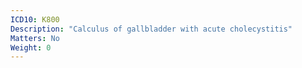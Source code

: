 ```yaml
---
ICD10: K800
Description: "Calculus of gallbladder with acute cholecystitis"
Matters: No
Weight: 0
---
```


